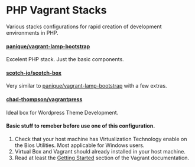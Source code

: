 # PHP Vagrant Stacks
Various stacks configurations for rapid creation of development environments in PHP.
#### [panique/vagrant-lamp-bootstrap](https://github.com/panique/vagrant-lamp-bootstrap)
Excelent PHP stack. Just the basic components. 
#### [scotch-io/scotch-box](https://github.com/scotch-io/scotch-box)
Very similar to [panique/vagrant-lamp-bootstrap](https://github.com/panique/vagrant-lamp-bootstrap) with a few extras.
#### [chad-thompson/vagrantpress](https://github.com/chad-thompson/vagrantpress)
Ideal box for Wordpress Theme Development.

#### Basic stuff to remeber before use one of this configuration. 
1. Check that your host machine has Virtualization Technology enable on the Bios Utilities. Most applicable for Windows users. 
2. Virtual Box and Vagrant should already installed in your host machine.
4. Read at least the [Getting Started](https://docs.vagrantup.com/v2/getting-started/) section of the Vagrant documentation.
